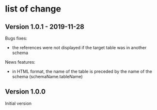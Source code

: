 # list of change

## Version 1.0.1 - 2019-11-28

Bugs fixes:
- the references were not displayed if the target table was in another schema

News features:
- in HTML format, the name of the table is preceded by the name of the schema (schemaName.tableName)

## Version 1.0.0

Initial version